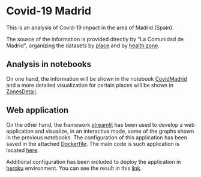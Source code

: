 # Covid-19 Madrid

This is an analysis of Covid-19 impact in the area of Madrid (Spain).

The source of the information is provided directly by "La Comunidad de Madrid", organizing the datasets by [place](https://datos.comunidad.madrid/catalogo/dataset/covid19_tia_muni_y_distritos) and by [health zone](https://datos.comunidad.madrid/catalogo/dataset/covid19_tia_zonas_basicas_salud).

## Analysis in notebooks

On one hand, the information will be shown in the notebook [CovidMadrid](notebooks/CovidMadrid.ipynb) and a more detailed visualization for certain places will be shown in [ZonesDetail](notebooks/ZonesDetail.ipynb).

## Web application

On the other hand, the framework [streamlit](https://www.streamlit.io) has been used to develop a web application and visualize, in an interactive mode, some of the graphs shown in the previous notebooks. The configuration of this application has been saved in the attached [Dockerfile](Dockerfile). The main code is such application is located [here](main.py).

Additional configuration has been included to deploy the application in [heroku](https://www.heroku.com) environment. You can see the result in this [link](https://covidmadrid.herokuapp.com).
